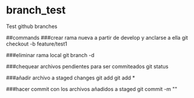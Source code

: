 # branch_test
Test github branches

##commands
###crear rama nueva a partir de develop y anclarse a ella
git checkout -b feature/test1

###eliminar rama local
git branch -d <branchname>

###chequear archivos pendientes para ser commiteados
git status

###añadir archivo a staged changes
git add <archivo>
git add *

###hacer commit con los archivos añadidos a staged
git commit -m ""

